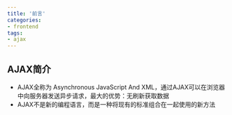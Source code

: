 ```yaml
---
title: '前言'
categories:
- frontend
tags:
- ajax
---
```


## AJAX简介
* AJAX全称为 Asynchronous JavaScript And XML，通过AJAX可以在浏览器中向服务器发送异步请求，最大的优势：无刷新获取数据
* AJAX不是新的编程语言，而是一种将现有的标准组合在一起使用的新方法